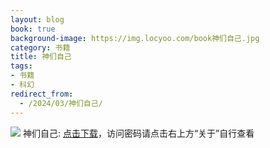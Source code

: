 ```yaml
---
layout: blog
book: true
background-image: https://img.locyoo.com/book神们自己.jpg
category: 书籍
title: 神们自己
tags:
- 书籍
- 科幻
redirect_from:
  - /2024/03/神们自己/
---
```

![](https://img.locyoo.com/book神们自己.jpg)
神们自己: <a name = "ref1" href="https://url18.ctfile.com/f/50983618-1353911476-a0fb7f?p=3619">点击下载</a>，访问密码请点击右上方“关于”自行查看